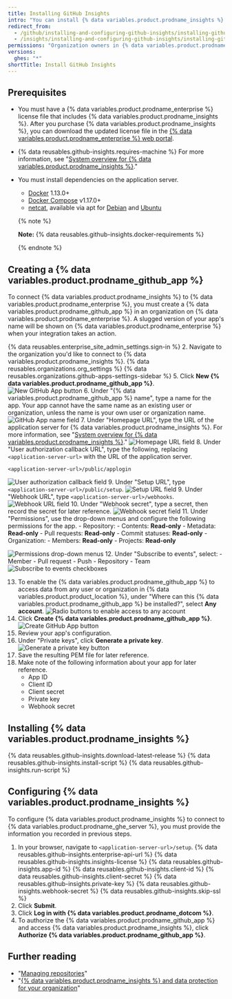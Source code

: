 ```yaml
---
title: Installing GitHub Insights
intro: "You can install {% data variables.product.prodname_insights %} and connect the standalone application to {% data variables.product.prodname_ghe_server %}."
redirect_from:
  - /github/installing-and-configuring-github-insights/installing-github-insights
  - /insights/installing-and-configuring-github-insights/installing-github-insights
permissions: "Organization owners in {% data variables.product.prodname_enterprise %} with read permissions to the `github/insights-releases` repository and administrative access to the application server can install {% data variables.product.prodname_insights %}."
versions:
  ghes: "*"
shortTitle: Install GitHub Insights
---
```


## Prerequisites

- You must have a {% data variables.product.prodname_enterprise %} license file that includes {% data variables.product.prodname_insights %}. After you purchase {% data variables.product.prodname_insights %}, you can download the updated license file in the [{% data variables.product.prodname_enterprise %} web portal](https://enterprise.github.com/download).
- {% data reusables.github-insights.requires-machine %} For more information, see "[System overview for {% data variables.product.prodname_insights %}](/github/installing-and-configuring-github-insights/system-overview-for-github-insights#requirements-for-running-github-insights)."
- You must install dependencies on the application server.

  - [Docker](https://docs.docker.com/install/) 1.13.0+
  - [Docker Compose](https://docs.docker.com/compose/install/) v1.17.0+
  - [netcat](http://netcat.sourceforge.net/), available via apt for [Debian](https://packages.debian.org/search?keywords=netcat) and [Ubuntu](https://packages.ubuntu.com/search?keywords=netcat&searchon=names)

  {% note %}

  **Note:** {% data reusables.github-insights.docker-requirements %}

  {% endnote %}

## Creating a {% data variables.product.prodname_github_app %}

To connect {% data variables.product.prodname_insights %} to {% data variables.product.prodname_enterprise %}, you must create a {% data variables.product.prodname_github_app %} in an organization on {% data variables.product.prodname_enterprise %}. A slugged version of your app's name will be shown on {% data variables.product.prodname_enterprise %} when your integration takes an action.

{% data reusables.enterprise_site_admin_settings.sign-in %} 2. Navigate to the organization you'd like to connect to {% data variables.product.prodname_insights %}.
{% data reusables.organizations.org_settings %}
{% data reusables.organizations.github-apps-settings-sidebar %} 5. Click **New {% data variables.product.prodname_github_app %}**.
![New GitHub App button](/assets/images/github-apps/github_apps_new.png) 6. Under "{% data variables.product.prodname_github_app %} name", type a name for the app. Your app cannot have the same name as an existing user or organization, unless the name is your own user or organization name.
![GitHub App name field](/assets/images/github-apps/github_apps_app_name.png) 7. Under "Homepage URL", type the URL of the application server for {% data variables.product.prodname_insights %}. For more information, see "[System overview for {% data variables.product.prodname_insights %}](/insights/installing-and-configuring-github-insights/system-overview-for-github-insights#requirements-for-running-github-insights)."
![Homepage URL field](/assets/images/github-apps/github_apps_homepage_url.png) 8. Under "User authorization callback URL", type the following, replacing `<application-server-url>` with the URL of the application server.

```
<application-server-url>/public/applogin
```

![User authorization callback field](/assets/images/github-apps/github_apps_user_authorization.png) 9. Under "Setup URL", type `<application-server-url>/public/setup`.
![Setup URL field](/assets/images/help/apps/github-apps-setup-url.png) 9. Under "Webhook URL", type `<application-server-url>/webhooks`.
![Webhook URL field](/assets/images/github-apps/github_apps_webhook_url.png) 10. Under "Webhook secret", type a secret, then record the secret for later reference.
![Webhook secret field](/assets/images/github-apps/github_apps_webhook_secret.png) 11. Under "Permissions", use the drop-down menus and configure the following permissions for the app. - Repository: - Contents: **Read-only** - Metadata: **Read-only** - Pull requests: **Read-only** - Commit statuses: **Read-only** - Organization: - Members: **Read-only** - Projects: **Read-only**

![Permissions drop-down menus](/assets/images/help/apps/github_apps_new_permissions_post2dot13.png) 12. Under "Subscribe to events", select: - Member - Pull request - Push - Repository - Team
![Subscribe to events checkboxes](/assets/images/help/apps/github_apps_subscribe_to_events_pr_push_repository.png)

13. To enable the {% data variables.product.prodname_github_app %} to access data from any user or organization in {% data variables.product.product_location %}, under "Where can this {% data variables.product.prodname_github_app %} be installed?", select **Any account**.
    ![Radio buttons to enable access to any account](/assets/images/help/apps/github_apps_installation_options_any_account.png)
14. Click **Create {% data variables.product.prodname_github_app %}**.
    ![Create GitHub App button](/assets/images/github-apps/github_apps_create_github_app.png)
15. Review your app's configuration.
16. Under "Private keys", click **Generate a private key**.
    ![Generate a private key button](/assets/images/help/apps/generate-private-key.png)
17. Save the resulting PEM file for later reference.
18. Make note of the following information about your app for later reference.
    - App ID
    - Client ID
    - Client secret
    - Private key
    - Webhook secret

## Installing {% data variables.product.prodname_insights %}

{% data reusables.github-insights.download-latest-release %}
{% data reusables.github-insights.install-script %}
{% data reusables.github-insights.run-script %}

## Configuring {% data variables.product.prodname_insights %}

To configure {% data variables.product.prodname_insights %} to connect to {% data variables.product.prodname_ghe_server %}, you must provide the information you recorded in previous steps.

1. In your browser, navigate to `<application-server-url>/setup`.
   {% data reusables.github-insights.enterprise-api-url %}
   {% data reusables.github-insights.insights-license %}
   {% data reusables.github-insights.app-id %}
   {% data reusables.github-insights.client-id %}
   {% data reusables.github-insights.client-secret %}
   {% data reusables.github-insights.private-key %}
   {% data reusables.github-insights.webhook-secret %}
   {% data reusables.github-insights.skip-ssl %}
2. Click **Submit**.
3. Click **Log in with {% data variables.product.prodname_dotcom %}**.
4. To authorize the {% data variables.product.prodname_github_app %} and access {% data variables.product.prodname_insights %}, click **Authorize {% data variables.product.prodname_github_app %}**.

## Further reading

- "[Managing repositories](/insights/installing-and-configuring-github-insights/managing-repositories)"
- "<a href="/github/site-policy/github-insights-and-data-protection-for-your-organization" class="dotcom-only">{% data variables.product.prodname_insights %} and data protection for your organization</a>"
